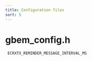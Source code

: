 ```yaml
---
title: Configuration files
sort: 5
---
```


# gbem_config.h



```C
 ECRXTX_REMINDER_MESSAGE_INTERVAL_MS
```



